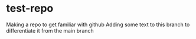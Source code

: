 # test-repo
Making a repo to get familiar with github
Adding some text to this branch to differentiate it from the main branch
